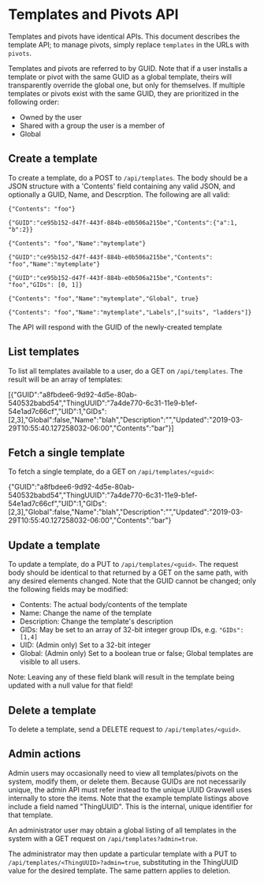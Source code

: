 # Templates and Pivots API

Templates and pivots have identical APIs. This document describes the template API; to manage pivots, simply replace `templates` in the URLs with `pivots`.

Templates and pivots are referred to by GUID. Note that if a user installs a template or pivot with the same GUID as a global template, theirs will transparently override the global one, but only for themselves. If multiple templates or pivots exist with the same GUID, they are prioritized in the following order:

* Owned by the user
* Shared with a group the user is a member of
* Global

## Create a template

To create a template, do a POST to `/api/templates`. The body should be a JSON structure with a 'Contents' field containing any valid JSON, and optionally a GUID, Name, and Descrption. The following are all valid:

```
{"Contents": "foo"}
```

```
{"GUID":"ce95b152-d47f-443f-884b-e0b506a215be","Contents":{"a":1, "b":2}}
```

```
{"Contents": "foo","Name":"mytemplate"}
```

```
{"GUID":"ce95b152-d47f-443f-884b-e0b506a215be","Contents": "foo","Name":"mytemplate"}
```

```
{"GUID":"ce95b152-d47f-443f-884b-e0b506a215be","Contents": "foo","GIDs": [0, 1]}
```

```
{"Contents": "foo","Name":"mytemplate","Global", true}
```

```
{"Contents": "foo","Name":"mytemplate","Labels",["suits", "ladders"]}
```

The API will respond with the GUID of the newly-created template

## List templates

To list all templates available to a user, do a GET on `/api/templates`. The result will be an array of templates:

[{"GUID":"a8fbdee6-9d92-4d5e-80ab-540532babd54","ThingUUID":"7a4de770-6c31-11e9-b1ef-54e1ad7c66cf","UID":1,"GIDs":[2,3],"Global":false,"Name":"blah","Description":"","Updated":"2019-03-29T10:55:40.127258032-06:00","Contents":"bar"}]

## Fetch a single template

To fetch a single template, do a GET on `/api/templates/<guid>`:

{"GUID":"a8fbdee6-9d92-4d5e-80ab-540532babd54","ThingUUID":"7a4de770-6c31-11e9-b1ef-54e1ad7c66cf","UID":1,"GIDs":[2,3],"Global":false,"Name":"blah","Description":"","Updated":"2019-03-29T10:55:40.127258032-06:00","Contents":"bar"}

## Update a template

To update a template, do a PUT to `/api/templates/<guid>`. The request body should be identical to that returned by a GET on the same path, with any desired elements changed. Note that the GUID cannot be changed; only the following fields may be modified:

* Contents: The actual body/contents of the template
* Name: Change the name of the template
* Description: Change the template's description
* GIDs: May be set to an array of 32-bit integer group IDs, e.g. `"GIDs":[1,4]`
* UID: (Admin only) Set to a 32-bit integer
* Global: (Admin only) Set to a boolean true or false; Global templates are visible to all users.

Note: Leaving any of these field blank will result in the template being updated with a null value for that field!

## Delete a template

To delete a template, send a DELETE request to `/api/templates/<guid>`.

## Admin actions

Admin users may occasionally need to view all templates/pivots on the system, modify them, or delete them. Because GUIDs are not necessarily unique, the admin API must refer instead to the unique UUID Gravwell uses internally to store the items. Note that the example template listings above include a field named "ThingUUID". This is the internal, unique identifier for that template.

An administrator user may obtain a global listing of all templates in the system with a GET request on `/api/templates?admin=true`.

The administrator may then update a particular template with a PUT to `/api/templates/<ThingUUID>?admin=true`, substituting in the ThingUUID value for the desired template. The same pattern applies to deletion.
